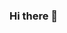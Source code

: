 ### Hi there 👋

<!--
**ManeeshDevanaboyina/ManeeshDevanaboyina** is a ✨ _special_ ✨ repository because its `README.md` (this file) appears on your GitHub profile.

Here are some ideas to get you started:

- 🔭 I’m currently working on Repositories
- 🌱 I’m currently learning Webapplications
- 👯 I’m looking to collaborate on GIT HUB
- 🤔 I’m looking for help with programming
- 💬 Ask me about anything. I will try find if I don't know.
- 📫 How to reach me: maneesh.d123@gmail.com(reach me out to the mailID)
- 😄 Pronouns: He
- ⚡ Fun fact: Always cool
-->

